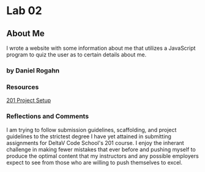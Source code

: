 # Lab 02

## About Me
    
I wrote a website with some information about me that utilizes a JavaScript program to quiz the user as to certain
details about me.

### by Daniel Rogahn

### Resources
    
[201 Project Setup](https://codefellows.github.io/code-201-guide/curriculum/class-02/project_setup)

### Reflections and Comments

I am trying to follow submission guidelines, scaffolding, and project guidelines to the strictest degree I have yet
attained in submitting assignments for DeltaV Code School's 201 course. I enjoy the inherant challenge in making fewer
mistakes that ever before and pushing myself to produce the optimal content that my instructors and any possible
employers expect to see from those who are willing to push themselves to excel.

